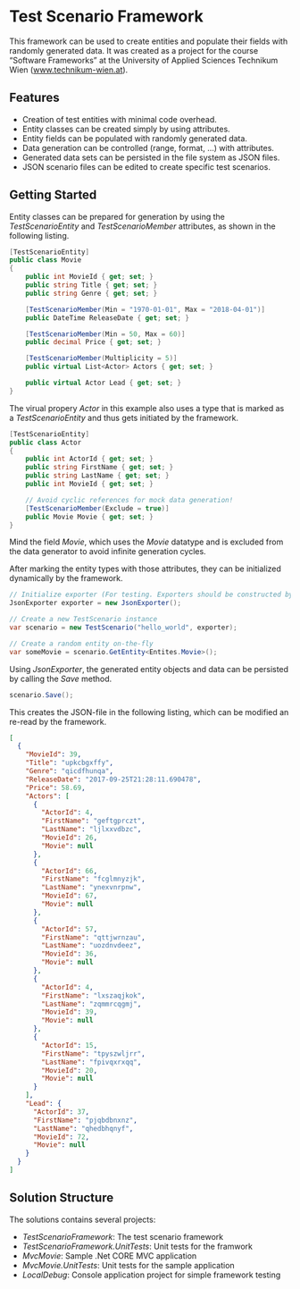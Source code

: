 # Test Scenario Framework
This framework can be used to create entities and populate their fields with randomly generated data. It was created as a project for the course “Software Frameworks” at the University of Applied Sciences Technikum Wien (www.technikum-wien.at).

## Features
- Creation of test entities with minimal code overhead.
- Entity classes can be created simply by using attributes.
- Entity fields can be populated with randomly generated data.
- Data generation can be controlled (range, format, …) with attributes.
- Generated data sets can be persisted in the file system as JSON files.
- JSON scenario files can be edited to create specific test scenarios.

## Getting Started
Entity classes can be prepared for generation by using the *TestScenarioEntity* and *TestScenarioMember* attributes, as shown in the following listing.
```csharp
[TestScenarioEntity]
public class Movie
{
    public int MovieId { get; set; }
    public string Title { get; set; }
    public string Genre { get; set; }

    [TestScenarioMember(Min = "1970-01-01", Max = "2018-04-01")]
    public DateTime ReleaseDate { get; set; }

    [TestScenarioMember(Min = 50, Max = 60)]
    public decimal Price { get; set; }

    [TestScenarioMember(Multiplicity = 5)]
    public virtual List<Actor> Actors { get; set; }

    public virtual Actor Lead { get; set; }
}
```
The virual propery *Actor* in this example also uses a type that is marked as a *TestScenarioEntity* and thus gets initiated by the framework.

```csharp
[TestScenarioEntity]
public class Actor
{
    public int ActorId { get; set; }
    public string FirstName { get; set; }
    public string LastName { get; set; }
    public int MovieId { get; set; }

    // Avoid cyclic references for mock data generation!
    [TestScenarioMember(Exclude = true)]
    public Movie Movie { get; set; }
}
```
Mind the field *Movie*, which uses the *Movie* datatype and is excluded from the data generator to avoid infinite generation cycles.

After marking the entity types with those attributes, they can be initialized dynamically by the framework.

```csharp
// Initialize exporter (For testing. Exporters should be constructed by DI-frameworks.)
JsonExporter exporter = new JsonExporter();

// Create a new TestScenario instance
var scenario = new TestScenario("hello_world", exporter);

// Create a random entity on-the-fly
var someMovie = scenario.GetEntity<Entites.Movie>();
```

Using *JsonExporter*, the generated entity objects and data can be persisted by calling the *Save* method.

```csharp
scenario.Save();
```

This creates the JSON-file in the following listing, which can be modified an re-read by the framework.

```json
[
  {
    "MovieId": 39,
    "Title": "upkcbgxffy",
    "Genre": "qicdfhunqa",
    "ReleaseDate": "2017-09-25T21:28:11.690478",
    "Price": 58.69,
    "Actors": [
      {
        "ActorId": 4,
        "FirstName": "geftgprczt",
        "LastName": "ljlxxvdbzc",
        "MovieId": 26,
        "Movie": null
      },
      {
        "ActorId": 66,
        "FirstName": "fcglmnyzjk",
        "LastName": "ynexvnrpnw",
        "MovieId": 67,
        "Movie": null
      },
      {
        "ActorId": 57,
        "FirstName": "qttjwrnzau",
        "LastName": "uozdnvdeez",
        "MovieId": 36,
        "Movie": null
      },
      {
        "ActorId": 4,
        "FirstName": "lxszaqjkok",
        "LastName": "zqmmrcqgmj",
        "MovieId": 39,
        "Movie": null
      },
      {
        "ActorId": 15,
        "FirstName": "tpyszwljrr",
        "LastName": "fpivqxrxqq",
        "MovieId": 20,
        "Movie": null
      }
    ],
    "Lead": {
      "ActorId": 37,
      "FirstName": "pjqbdbnxnz",
      "LastName": "qhedbhqnyf",
      "MovieId": 72,
      "Movie": null
    }
  }
]
```

## Solution Structure

The solutions contains several projects:

- *TestScenarioFramework*: The test scenario framework
- *TestScenarioFramework.UnitTests*: Unit tests for the framwork
- *MvcMovie*: Sample .Net CORE MVC application
- *MvcMovie.UnitTests*: Unit tests for the sample application
- *LocalDebug*: Console application project for simple framework testing
